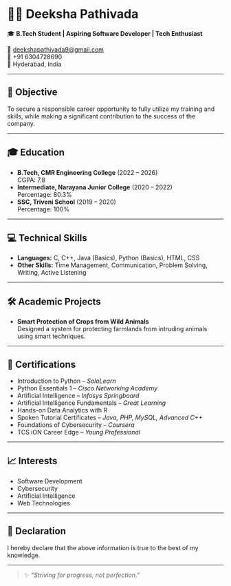 # 👩‍💻 Deeksha Pathivada

🎓 **B.Tech Student | Aspiring Software Developer | Tech Enthusiast**

📧 deekshapathivada9@gmail.com  
📱 +91 6304728690  
📍 Hyderabad, India

---

## 🧭 Objective

To secure a responsible career opportunity to fully utilize my training and skills, while making a significant contribution to the success of the company.

---

## 🎓 Education

- **B.Tech, CMR Engineering College** (2022 – 2026)  
  CGPA: 7.8
- **Intermediate, Narayana Junior College** (2020 – 2022)  
  Percentage: 80.3%  
- **SSC, Triveni School** (2019 – 2020)  
  Percentage: 100%  

---

## 💻 Technical Skills

- **Languages:** C, C++, Java (Basics), Python (Basics), HTML, CSS
- **Other Skills:** Time Management, Communication, Problem Solving, Writing, Active Listening

---

## 🛠 Academic Projects

- **Smart Protection of Crops from Wild Animals**  
  Designed a system for protecting farmlands from intruding animals using smart techniques.

---

## 📜 Certifications

- Introduction to Python – *SoloLearn*
- Python Essentials 1 – *Cisco Networking Academy*
- Artificial Intelligence – *Infosys Springboard*
- Artificial Intelligence Fundamentals – *Great Learning*
- Hands-on Data Analytics with R
- Spoken Tutorial Certificates – *Java, PHP, MySQL, Advanced C++*
- Foundations of Cybersecurity – *Coursera*
- TCS iON Career Edge – *Young Professional*

---

## 📈 Interests

- Software Development  
- Cybersecurity  
- Artificial Intelligence  
- Web Technologies  

---

## 📌 Declaration

I hereby declare that the above information is true to the best of my knowledge.

---

> ✨ *“Striving for progress, not perfection.”*
